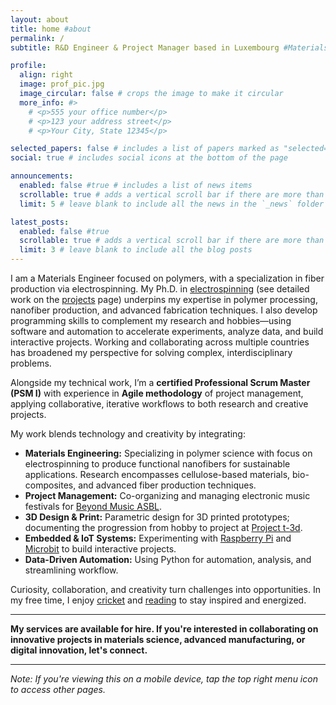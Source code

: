 ```yaml
---
layout: about
title: home #about
permalink: /
subtitle: R&D Engineer & Project Manager based in Luxembourg #Materials, R&D Engineer, Project Management, Luxembourg. 

profile:
  align: right
  image: prof_pic.jpg
  image_circular: false # crops the image to make it circular
  more_info: #>
    # <p>555 your office number</p>
    # <p>123 your address street</p>
    # <p>Your City, State 12345</p>

selected_papers: false # includes a list of papers marked as "selected={true}"
social: true # includes social icons at the bottom of the page

announcements:
  enabled: false #true # includes a list of news items
  scrollable: true # adds a vertical scroll bar if there are more than 3 news items
  limit: 5 # leave blank to include all the news in the `_news` folder

latest_posts:
  enabled: false #true
  scrollable: true # adds a vertical scroll bar if there are more than 3 new posts items
  limit: 3 # leave blank to include all the blog posts
---
```


I am a Materials Engineer focused on polymers, with a specialization in fiber production via electrospinning. My Ph.D. in [electrospinning](https://orbilu.uni.lu/handle/10993/49301) (see detailed work on the [projects](https://shameekvats.github.io/projects/electrospinning/) page) underpins my expertise in polymer processing, nanofiber production, and advanced fabrication techniques. I also develop programming skills to complement my research and hobbies—using software and automation to accelerate experiments, analyze data, and build interactive projects. Working and collaborating across multiple countries has broadened my perspective for solving complex, interdisciplinary problems.

Alongside my technical work, I’m a **certified Professional Scrum Master (PSM I)** with experience in **Agile methodology** of project management, applying collaborative, iterative workflows to both research and creative projects.

My work blends technology and creativity by integrating:  
- **Materials Engineering:** Specializing in polymer science with focus on electrospinning to produce functional nanofibers for sustainable applications. Research encompasses cellulose-based materials, bio-composites, and advanced fiber production techniques.
- **Project Management:** Co-organizing and managing electronic music festivals for [Beyond Music ASBL](https://www.beyondmusic.lu/).  
- **3D Design & Print:** Parametric design for 3D printed prototypes; documenting the progression from hobby to project at [Project t-3d](https://t-3d.me/).  
- **Embedded & IoT Systems:** Experimenting with [Raspberry Pi](https://www.raspberrypi.com/products/raspberry-pi-5/?variant=raspberry-pi-5-16gb) and [Microbit](https://microbit.org/) to build interactive projects.  
- **Data-Driven Automation:** Using Python for automation, analysis, and streamlining workflow.


Curiosity, collaboration, and creativity turn challenges into opportunities. In my free time, I enjoy [cricket](https://www.espncricinfo.com/cricketers/shameek-vats-1230626) and [reading](https://www.goodreads.com/user/show/50895425-shameek-vats) to stay inspired and energized.

---

**My services are available for hire. If you're interested in collaborating on innovative projects in materials science, advanced manufacturing, or digital innovation, let's connect.**

---

*Note: If you're viewing this on a mobile device, tap the top right menu icon to access other pages.*
